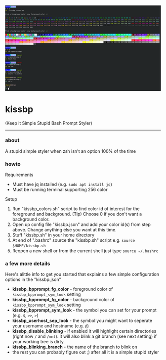 ![Screenshot](kissbp.png)  

# kissbp
(Keep it Simple Stupid Bash Prompt Styler)

---

### __about__  
A stupid simple styler when zsh isn't an option 100% of the time

### __howto__

Requirements

* Must have jq installed (e.g. `sudo apt install jq`)
* Must be running terminal supporting 256 color

Setup

1. Run "kissbp_colors.sh" script to find color id of interest for the foreground and background. (Tip) Choose 0 if you don't want a background color.
2. Open up config file "kissbp.json" and add your color id(s) from step above. Change anything else you want at this time.
3. Stuff "kissbp.sh" in your home directory
4. At end of ".bashrc" source the "kissbp.sh" script
      e.g.
      `source $HOME/kissbp.sh` 
5. Reopen a new shell or from the current shell just type `source ~/.bashrc`

### __a few more details__  

Here's alittle info to get you started that explains a few simple configuration options in the "kissbp.json"

* __kissbp_bpprompt_fg_color__ - foreground color of `kissbp_bpprompt_sym_look` setting  
* __kissbp_bpprompt_fg_color__ - background color of `kissbp_bpprompt_sym_look` setting  
* __kissbp_bpprompt_sym_look__ - the symbol you can set for your prompt (e.g. `$`, `>>`, `>`)  
* __kissbp_userhost_sep_look__ - the symbol you might want to seperate your username and hostname (e.g. `@`)  
* __kissbp_disable_blinking__ - if enabled it will highlight certain directories (right now `/` and `/mnt`). it will also blink a git branch (see next setting) if your working tree is dirty.    
* __kissbp_blinking_branch__ - the name of the branch to blink on  
* the rest you can probably figure out ;) after all it is a simple stupid styler
